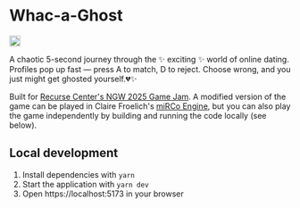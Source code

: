 # Whac-a-Ghost

<a href='https://www.recurse.com/scout/click?t=c7bc9ba4cb3e6725e05e413f16f8c5a3' title='Made with love at the Recurse Center'><img src='https://cloud.githubusercontent.com/assets/2883345/11325206/336ea5f4-9150-11e5-9e90-d86ad31993d8.png' height='20px'/></a>

A chaotic 5-second journey through the ✨ exciting ✨ world of online dating. Profiles pop up fast — press A to match, D to reject. Choose wrong, and you just might get ghosted yourself.💔✨

Built for [Recurse Center's NGW 2025 Game Jam](https://itch.io/jam/rc-ngw-2025-game-jam). A modified version of the game can be played in Claire Froelich's [miRCo Engine](https://github.com/clairefro/miRCo-engine), but you can also play the game independently by building and running the code locally (see below).

## Local development

1. Install dependencies with `yarn`
2. Start the application with `yarn dev`
3. Open https://localhost:5173 in your browser
